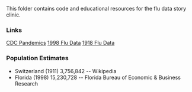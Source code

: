
This folder contains code and educational resources for the flu data story clinic.

### Links
[CDC Pandemics](https://www.cdc.gov/flu/pandemic-resources/basics/past-pandemics.html)
[1998 Flu Data](http://www.flhealthcharts.com/charts/DataViewer/DeathViewer/DeathViewer.aspx?indNumber=0125)
[1918 Flu Data](http://whitlockschluter.zoology.ubc.ca/data/chapter10)

### Population Estimates
- Switzerland (1911) 3,756,842 -- Wikipedia
- Florida (1998) 15,230,728 -- Florida Bureau of Economic & Business Research

